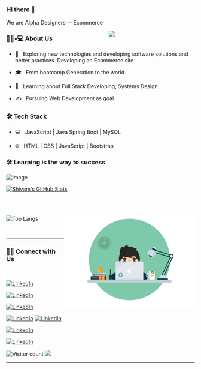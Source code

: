 ### Hi there 👋
We are Alpha Designers -- Ecommerce

<img align='right' src="https://media.giphy.com/media/M9gbBd9nbDrOTu1Mqx/giphy.gif" width="230">

<h3> 👨🏻•💻 About Us </h3>



- 🤔 &nbsp; Exploring new technologies and developing software solutions and better practices. Developing an Ecommerce site

- 🎓 &nbsp; From  bootcamp Generation to the world.

- 🌱 &nbsp; Learning about Full Stack Developing, Systems Design.

- ✍️ &nbsp; Pursuing Web Development as goal.



<h3>🛠 Tech Stack</h3>



- 💻 &nbsp; JavaScript | Java Spring Boot | MySQL

- 🌐 &nbsp; HTML | CSS | JavaScript | Bootstrap 


<h3>🛠 Learning is the way to success</h3>

![Image](https://i.ibb.co/swXBH3X/033a63db-a4aa-438f-9e74-068d2a5c34d5.jpg)



[![Shivam's GitHub Stats](https://github-readme-stats.vercel.app/api?username=shivam0110&show_icons=true)](https://github.com/shivam0110)

<br/>

<br/>

<img src="https://github.com/nirala69/nirala69/blob/master/70804f7e25b11f29db904f2fa7b4cd9d.gif" width="350" align='right'>

![Top Langs](https://github-readme-stats.vercel.app/api/top-langs/?username=DanielLeonel&show_icons=true)

<br>



<hr>



<h3> 🤝🏻 Connect with Us </h3>

<br>



<p align="center">

<a href="https://www.linkedin.com/in/devadriangarcia/"><img alt="LinkedIn" src="https://img.shields.io/badge/LinkedIn-Adrián%20G-blue?style=flat-square&logo=linkedin"></a>

<a href="https://www.linkedin.com/in/edanielleonelr/"><img alt="LinkedIn" src="https://img.shields.io/badge/LinkedIn-Daniel%20Leonel-blue?style=flat-square&logo=linkedin"></a>

<a href="https://www.linkedin.com/in/arturocontreraschaparro"><img alt="LinkedIn" src="https://img.shields.io/badge/LinkedIn-Arturo%20Contreras-blue?style=flat-square&logo=linkedin"></a>

<a href="https://www.linkedin.com/in/brenda-granados-de-la-parra/"><img alt="LinkedIn" src="https://img.shields.io/badge/LinkedIn-Brenda%Granados-blue?style=flat-square&logo=linkedin"></a>
<a href="https://www.linkedin.com/in/maria-guadalupe-santos-loaiza/"><img alt="LinkedIn" src="https://img.shields.io/badge/LinkedIn-Guadalupe%20Santos-blue?style=flat-square&logo=linkedin"></a>

<a href="https://www.linkedin.com/in/mauricio-flores-cervantes/"><img alt="LinkedIn" src="https://img.shields.io/badge/LinkedIn-Mauricio%20Flores-blue?style=flat-square&logo=linkedin"></a>

<a href="https://www.linkedin.com/in/anelmontesdeoca/"><img alt="LinkedIn" src="https://img.shields.io/badge/LinkedIn-Anel%20Montes-blue?style=flat-square&logo=linkedin"></a>


</p>





![Visitor count](https://visitor-badge.laobi.icu/badge?page_id=DanielLeonel)   <img src="https://media.giphy.com/media/dxn6fRlTIShoeBr69N/giphy.gif" width="30">





<hr>


